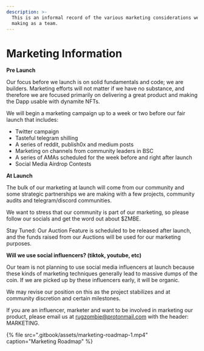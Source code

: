 ```yaml
---
description: >-
  This is an informal record of the various marketing considerations we are
  making as a team.
---
```


# Marketing Information

**Pre Launch**

Our focus before we launch is on solid fundamentals and code; we are builders. Marketing efforts will not matter if we have no substance, and therefore we are focused primarily on delivering a great product and making the Dapp usable with dynamite NFTs. 

We will begin a marketing campaign up to a week or two before our fair launch that includes:

* Twitter campaign
* Tasteful telegram shilling
* A series of reddit, publish0x and medium posts
* Marketing on channels from community leaders in BSC
* A series of AMAs scheduled for the week before and right after launch
* Social Media Airdrop Contests

**At Launch**

The bulk of our marketing at launch will come from our community and some strategic partnerships we are making with a few projects, community audits and telegram/discord communities. 

We want to stress that our community is part of our marketing, so please follow our socials and get the word out about $ZMBE.

Stay Tuned: Our Auction Feature is scheduled to be released after launch, and the funds raised from our Auctions will be used for our marketing purposes. 

**Will we use social influencers? \(tiktok, youtube, etc\)**

Our team is not planning to use social media influencers at launch because these kinds of marketing techniques generally lead to massive dumps of the coin. If we are picked up by these influencers early, it will  be organic. 

We may revise our position on this as the project stabilizes and at community discretion and certain milestones.

If you are an influencer, marketer and want to be involved in marketing our product, please email us at [rugzombie@protonmail.com](mailto:rugzombie@protonmail.com) with the header: MARKETING.

{% file src=".gitbook/assets/marketing-roadmap-1.mp4" caption="Marketing Roadmap" %}



